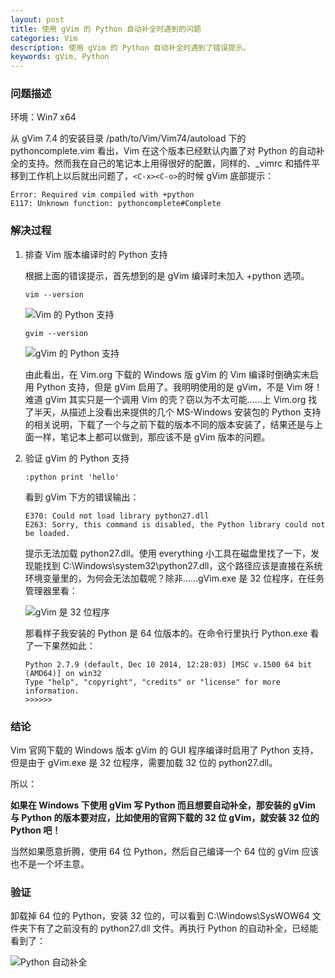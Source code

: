 ```yaml
---
layout: post
title: 使用 gVim 的 Python 自动补全时遇到的问题
categories: Vim
description: 使用 gVim 的 Python 自动补全时遇到了错误提示。
keywords: gVim, Python
---
```


### 问题描述
环境：Win7 x64

从 gVim 7.4 的安装目录 /path/to/Vim/Vim74/autoload 下的 pythoncomplete.vim 看出，Vim 在这个版本已经默认内置了对 Python 的自动补全的支持。然而我在自己的笔记本上用得很好的配置，同样的、_vimrc 和插件平移到工作机上以后就出问题了，` <C-x><C-o> `的时候 gVim 底部提示：

```
Error: Required vim compiled with +python
E117: Unknown function: pythoncomplete#Complete
```

### 解决过程

1. 排查 Vim 版本编译时的 Python 支持

    根据上面的错误提示，首先想到的是 gVim 编译时未加入 +python 选项。

    `vim --version`

    ![Vim 的 Python 支持](/images/posts/vim/vim-without-python.png)

    `gvim --version`

    ![gVim 的 Python 支持](/images/posts/vim/gvim-with-python.png)

    由此看出，在 Vim.org 下载的 Windows 版 gVim 的 Vim 编译时倒确实未启用 Python 支持，但是 gVim 启用了。我明明使用的是 gVim，不是 Vim 呀！难道 gVim 其实只是一个调用 Vim 的壳？窃以为不太可能……上 Vim.org 找了半天，从描述上没看出来提供的几个 MS-Windows 安装包的 Python 支持的相关说明，下载了一个与之前下载的版本不同的版本安装了，结果还是与上面一样，笔记本上都可以做到，那应该不是 gVim 版本的问题。

2. 验证 gVim 的 Python 支持

    `:python print 'hello'`

    看到 gVim 下方的错误输出：

    ```
    E370: Could not load library python27.dll
    E263: Sorry, this command is disabled, the Python library could not be loaded.
    ```

    提示无法加载 python27.dll。使用 everything 小工具在磁盘里找了一下，发现能找到 C:\Windows\system32\python27.dll，这个路径应该是直接在系统环境变量里的，为何会无法加载呢？除非……gVim.exe 是 32 位程序，在任务管理器里看：

    ![gVim 是 32 位程序](/images/posts/vim/gvim-32bit.png)

    那看样子我安装的 Python 是 64 位版本的。在命令行里执行 Python.exe 看了一下果然如此：

    ```
    Python 2.7.9 (default, Dec 10 2014, 12:28:03) [MSC v.1500 64 bit (AMD64)] on win32
    Type "help", "copyright", "credits" or "license" for more information.
    >>>>>>
    ```

### 结论
Vim 官网下载的 Windows 版本 gVim 的 GUI 程序编译时启用了 Python 支持，但是由于 gVim.exe 是 32 位程序，需要加载 32 位的 python27.dll。

所以：

**如果在 Windows 下使用 gVim 写 Python 而且想要自动补全，那安装的 gVim 与 Python 的版本要对应，比如使用的官网下载的 32 位 gVim，就安装 32 位的 Python 吧！**

当然如果愿意折腾，使用 64 位 Python，然后自己编译一个 64 位的 gVim 应该也不是一个坏主意。

### 验证
卸载掉 64 位的 Python，安装 32 位的，可以看到 C:\Windows\SysWOW64 文件夹下有了之前没有的 python27.dll 文件。再执行 Python 的自动补全，已经能看到了：

![Python 自动补全](/images/posts/vim/vim-python-autocomplete.png)
